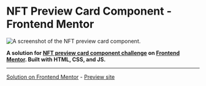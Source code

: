 # NFT Preview Card Component - Frontend Mentor

![A screenshot of the NFT preview card component.](https://westt.s-ul.eu/ktnbXMil)

**A solution for [NFT preview card component challenge](https://www.frontendmentor.io/challenges/nft-preview-card-component-SbdUL_w0U) on [Frontend Mentor](https://www.frontendmentor.io/). Built with HTML, CSS, and JS.**

---

[Solution on Frontend Mentor](https://www.frontendmentor.io/solutions/nft-preview-card-component-html-css-js-k2hiVzeF0y) - [Preview site](https://westtle.github.io/nft-preview-card-component/)